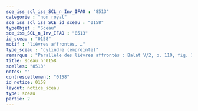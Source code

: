 ```yaml
---
sce_iss_scl_iss_SCL_n_Inv_IFAO : "8513"
categorie : "non royal"
sce_iss_scl_iss_SCE_id_sceau : "0158"
typeObjet : "Sceau"
sce_iss_SCL_n_Inv_IFAO : "8513"
id_sceau : "0158"
motif : "lièvres affrontés, …"
type_sceau : "cylindre (empreinte)"
remarque : "Parallèle des lièvres affrontés : Balat V/2, p. 110, fig. 113, n° 5505."
title: sceau n°0158
scelles: "8513"
notes: ""
contrescellement: "0158"
id_notice: 0158
layout: notice_sceau
type: sceau
partie: 2
---
```

